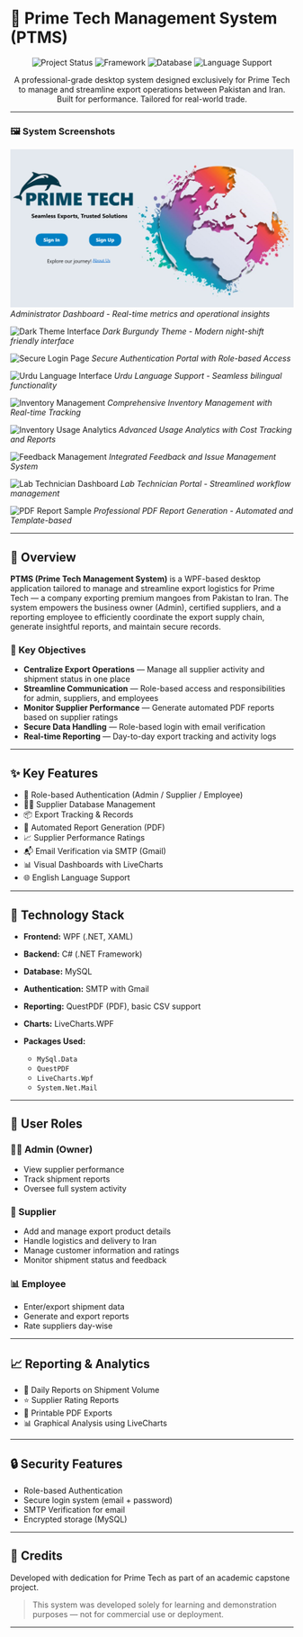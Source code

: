 # 🏢 Prime Tech Management System (PTMS)

<div align="center">

![Project Status](https://img.shields.io/badge/Status-Production%20Ready-brightgreen?style=for-the-badge)
![Framework](https://img.shields.io/badge/.NET-WPF-512BD4?style=for-the-badge\&logo=dotnet)
![Database](https://img.shields.io/badge/Database-MySQL-4479A1?style=for-the-badge\&logo=mysql)
![Language Support](https://img.shields.io/badge/Language-English-FF6B6B?style=for-the-badge)

A professional-grade desktop system designed exclusively for Prime Tech to manage and streamline export operations between Pakistan and Iran.
Built for performance. Tailored for real-world trade.

</div>

---



### 🖼️ **System Screenshots**
<!-- Replace these placeholder paths with your actual screenshot file paths -->

![Admin Dashboard](./prime-tech/main.PNG)
*Administrator Dashboard - Real-time metrics and operational insights*

![Dark Theme Interface](./assets/black.png)
*Dark Burgundy Theme - Modern night-shift friendly interface*

![Secure Login Page](./assets/Login.png)
*Secure Authentication Portal with Role-based Access*

![Urdu Language Interface](./assets/urdu.png)
*Urdu Language Support - Seamless bilingual functionality*

![Inventory Management](./assets/Inventory.png)
*Comprehensive Inventory Management with Real-time Tracking*

![Inventory Usage Analytics](./assets/usage.png)
*Advanced Usage Analytics with Cost Tracking and Reports*

![Feedback Management](./assets/Feedback.png)
*Integrated Feedback and Issue Management System*

![Lab Technician Dashboard](./assets/ldash.png)
*Lab Technician Portal - Streamlined workflow management*

![PDF Report Sample](./assets/reportgen.png)
*Professional PDF Report Generation - Automated and Template-based*

---

## 🎯 Overview

**PTMS (Prime Tech Management System)** is a WPF-based desktop application tailored to manage and streamline export logistics for Prime Tech — a company exporting premium mangoes from Pakistan to Iran. The system empowers the business owner (Admin), certified suppliers, and a reporting employee to efficiently coordinate the export supply chain, generate insightful reports, and maintain secure records.

### 🚀 Key Objectives

* **Centralize Export Operations** — Manage all supplier activity and shipment status in one place
* **Streamline Communication** — Role-based access and responsibilities for admin, suppliers, and employees
* **Monitor Supplier Performance** — Generate automated PDF reports based on supplier ratings
* **Secure Data Handling** — Role-based login with email verification
* **Real-time Reporting** — Day-to-day export tracking and activity logs

---

## ✨ Key Features

* 🔐 Role-based Authentication (Admin / Supplier / Employee)
* 🧑‍💼 Supplier Database Management
* 📦 Export Tracking & Records
* 📝 Automated Report Generation (PDF)
* 📈 Supplier Performance Ratings
* 📬 Email Verification via SMTP (Gmail)
* 📊 Visual Dashboards with LiveCharts
* 🌐 English Language Support


---

## 🔧 Technology Stack

* **Frontend:** WPF (.NET, XAML)
* **Backend:** C# (.NET Framework)
* **Database:** MySQL
* **Authentication:** SMTP with Gmail
* **Reporting:** QuestPDF (PDF), basic CSV support
* **Charts:** LiveCharts.WPF
* **Packages Used:**

  * `MySql.Data`
  * `QuestPDF`
  * `LiveCharts.Wpf`
  * `System.Net.Mail`

---

## 👥 User Roles

### 🧑‍💼 Admin (Owner)

* View supplier performance
* Track shipment reports
* Oversee full system activity

### 🚛 Supplier

* Add and manage export product details
* Handle logistics and delivery to Iran
* Manage customer information and ratings
* Monitor shipment status and feedback

### 📊 Employee

* Enter/export shipment data
* Generate and export reports
* Rate suppliers day-wise

---

## 📈 Reporting & Analytics

* 📄 Daily Reports on Shipment Volume
* ⭐ Supplier Rating Reports
* 🧾 Printable PDF Exports
* 📊 Graphical Analysis using LiveCharts

---

## 🔒 Security Features

* Role-based Authentication
* Secure login system (email + password)
* SMTP Verification for email
* Encrypted storage (MySQL)

---


## 📌 Credits

Developed with dedication for Prime Tech as part of an academic capstone project.

>This system was developed solely for learning and demonstration purposes — not for commercial use or deployment.

---



</div>
